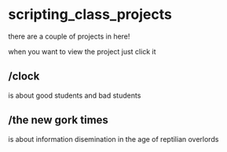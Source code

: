 # scripting_class_projects

there are a couple of projects in here!

when you want to view the project just click it 

<h2>/clock</h2> 
  is about good students and bad students

<h2>/the new gork times</h2>
  is about information disemination in the age of reptilian overlords
